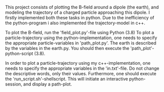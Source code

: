 This project consists of plotting the B-field around a dipole (the earth), and modeling the trajectory of a charged particle approaching this dipole.
I firstly implemented both these tasks in python. Due to the inefficiency of the python-program i also implemented the trajectory-model in c++. 

To plot the B-field, run the 'field_plot.py'-file using Python (3.8)
To plot a particle-trajectory using the python-implementation, one needs to specify the appropriate particle-variables in 'path_plot.py'. The earth is described by the variables in the earth.py. You should then execute the 'path_plot'-python-script (3.8).

In order to plot a particle-trajectory using my c++-implementation, one needs to specify the appropriate variables in the 'in.txt'-file. Do not change the descriptive words, only their values. Furthermore, one should execute the 'run_script.sh'-shellscript. This will initiate an interactive python-session, and display a path-plot.
